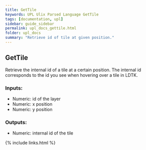 ```yaml
---
title: GetTile
keywords: UPL Ulix Parsed Language GetTile
tags: [documentation, upl]
sidebar: guide_sidebar
permalink: upl_docs_gettile.html
folder: upl_docs
summary: "Retrieve id of tile at given position."
---
```


## GetTile

Retrieve the internal id of a tile at a certain position. The internal id corresponds to the id you see when hovering over a tile in LDTK.

### Inputs:
- Numeric: id of the layer
- Numeric: x position
- Numeric: y position

### Outputs:
- Numeric: internal id of the tile

{% include links.html %}